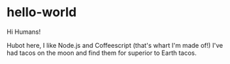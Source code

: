 # hello-world
Hi Humans!

Hubot here, I like Node.js and Coffeescript (that's whart I'm made of!)
I've had tacos on the moon and find them for superior to Earth tacos.
